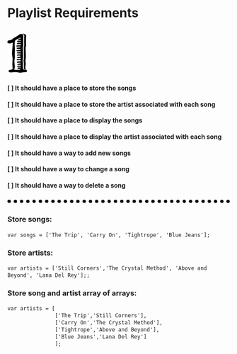 # Playlist Requirements

![number 1](./img/numbers/number-1.svg)
---
#### [ ] It should have a place to store the songs

#### [ ] It should have a place to store the artist associated with each song

#### [ ] It should have a place to display the songs

#### [ ] It should have a place to display the artist associated with each song

#### [ ] It should have a way to add new songs

#### [ ] It should have a way to change a song

#### [ ] It should have a way to delete a song

![dots separator](./img/dots-separator.svg)
 ### Store songs:

 ```
 var songs = ['The Trip', 'Carry On', 'Tightrope', 'Blue Jeans'];
 ```

 ### Store artists:
 ```
 var artists = ['Still Corners','The Crystal Method', 'Above and Beyond', 'Lana Del Rey'];;
 ```

 ### Store song and artist array of arrays:
 ```
 var artists = [
                ['The Trip','Still Corners'],
                ['Carry On','The Crystal Method'], 
                ['Tightrope','Above and Beyond'], 
                ['Blue Jeans','Lana Del Rey'] 
                ];           
  ```

 
 
